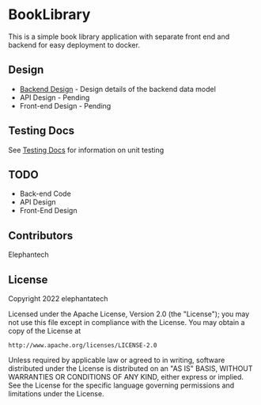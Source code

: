 # BookLibrary

This is a simple book library application with separate front end and backend for easy deployment to docker.

## Design

- [Backend Design]("Backend-Design.md") - Design details of the backend data model
- API Design - Pending
- Front-end Design - Pending

## Testing Docs

See [Testing Docs]("Testing.md") for information on unit testing

## TODO

- Back-end Code
- API Design
- Front-End Design

## Contributors

Elephantech

## License

Copyright 2022 elephantatech

Licensed under the Apache License, Version 2.0 (the "License");
you may not use this file except in compliance with the License.
You may obtain a copy of the License at

    http://www.apache.org/licenses/LICENSE-2.0

Unless required by applicable law or agreed to in writing, software
distributed under the License is distributed on an "AS IS" BASIS,
WITHOUT WARRANTIES OR CONDITIONS OF ANY KIND, either express or implied.
See the License for the specific language governing permissions and
limitations under the License.